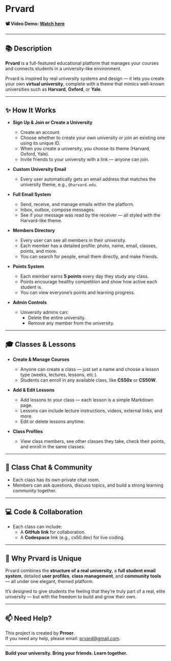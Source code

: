 # Prvard

#### 📽️ Video Demo: [Watch here](https://youtube.com)

---

## 📚 Description

**Prvard** is a full-featured educational platform that manages your courses and connects students in a university-like environment.

Prvard is inspired by real university systems and design — it lets you create your own **virtual university**, complete with a theme that mimics well-known universities such as **Harvard**, **Oxford**, or **Yale**.

---

## ✨ How It Works

- **Sign Up & Join or Create a University**
  - Create an account.
  - Choose whether to create your own university or join an existing one using its unique ID.
  - When you create a university, you choose its theme (Harvard, Oxford, Yale).
  - Invite friends to your university with a link — anyone can join.

- **Custom University Email**
  - Every user automatically gets an email address that matches the university theme, e.g., `@harvard.edu`.

- **Full Email System**
  - Send, receive, and manage emails within the platform.
  - Inbox, outbox, compose messages.
  - See if your message was read by the receiver — all styled with the Harvard-like theme.

- **Members Directory**
  - Every user can see all members in their university.
  - Each member has a detailed profile: photo, name, email, classes, points, and more.
  - You can search for people, email them directly, and make friends.

- **Points System**
  - Each member earns **5 points** every day they study any class.
  - Points encourage healthy competition and show how active each student is.
  - You can view everyone’s points and learning progress.

- **Admin Controls**
  - University admins can:
    - Delete the entire university.
    - Remove any member from the university.

---

## 🎓 Classes & Lessons

- **Create & Manage Courses**
  - Anyone can create a class — just set a name and choose a lesson type (weeks, lectures, lessons, etc.).
  - Students can enroll in any available class, like **CS50x** or **CS50W**.

- **Add & Edit Lessons**
  - Add lessons to your class — each lesson is a simple Markdown page.
  - Lessons can include lecture instructions, videos, external links, and more.
  - Edit or delete lessons anytime.

- **Class Profiles**
  - View class members, see other classes they take, check their points, and enroll in the same classes.

---

## 💬 Class Chat & Community

- Each class has its own private chat room.
- Members can ask questions, discuss topics, and build a strong learning community together.

---

## 💻 Code & Collaboration

- Each class can include:
  - A **GitHub link** for collaboration.
  - A **Codespace** link (e.g., cs50.dev) for live coding.

---

## 🚀 Why Prvard is Unique

Prvard combines the **structure of a real university**, a **full student email system**, detailed **user profiles**, **class management**, and **community tools** — all under one elegant, themed platform.

It’s designed to give students the feeling that they’re truly part of a real, elite university — but with the freedom to build and grow their own.

---

## 📫 Need Help?

This project is created by **Prroer**.  
If you need any help, please email: [prvard@gmail.com](mailto:prvard@gmail.com).

---

**Build your university. Bring your friends. Learn together.**
